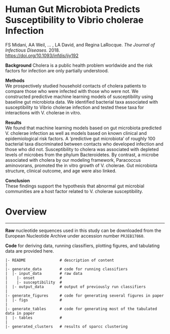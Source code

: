# Human Gut Microbiota Predicts Susceptibility to Vibrio cholerae Infection
FS Midani, AA Weil, ... , LA David, and Regina LaRocque. *The Journal of Infectious Diseases*. 2018. </br>
https://doi.org/10.1093/infdis/jiy192

**Background** 
Cholera is a public health problem worldwide and the risk factors for infection are only partially understood.

**Methods**  </br>
We prospectively studied household contacts of cholera patients to compare those who were infected with those who were not. We constructed predictive machine learning models of susceptibility using baseline gut microbiota data. We identified bacterial taxa associated with susceptibility to Vibrio cholerae infection and tested these taxa for interactions with V. cholerae in vitro.

**Results**  </br>
We found that machine learning models based on gut microbiota predicted V. cholerae infection as well as models based on known clinical and epidemiological risk factors. A ‘predictive gut microbiota’ of roughly 100 bacterial taxa discriminated between contacts who developed infection and those who did not. Susceptibility to cholera was associated with depleted levels of microbes from the phylum Bacteroidetes. By contrast, a microbe associated with cholera by our modeling framework, Paracoccus aminovorans, promoted the in vitro growth of V. cholerae. Gut microbiota structure, clinical outcome, and age were also linked. 

**Conclusion**  </br>
These findings support the hypothesis that abnormal gut microbial communities are a host factor related to V. cholerae susceptibility.

# Overview
----------

**Raw** nucleotide sequences used in this study can be downloaded from the European Nucleotide Archive under accession number `PRJEB17860`.

**Code** for deriving data, running classifiers, plotting figures, and tabulating data are provided here. 


    |- README               # description of content
    |
    |- generate_data        # code for running classifiers
    |  |- input_data        # raw data
    |    |- onset           # 
    |    |- susceptibility  # 
    |  |- output_data       # output of previously run classifiers
    |
    |- generate_figures     # code for generating several figures in paper
    |  |- figs              # 
    |
    |- generate_tables      # code for generating most of the tabulated data in paper
    |  |- tables            #
    |
    |- generated_clusters   # results of sparcc clustering 
